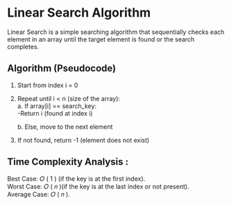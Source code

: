 # Linear Search Algorithm<br>
Linear Search is a simple searching algorithm that sequentially checks each element in an array until the target element is found or the search completes.
## Algorithm (Pseudocode)<br>

1. Start from index i = 0<br>
2. Repeat until i < n (size of the array):<br>
   a.</b> If array[i] == search_key:<br>
         -Return i (found at index i)<br>
          
   b. Else, move to the next element<br>
3. If not found, return -1 (element does not exist)<br>

## Time Complexity Analysis :<br>
Best Case: 
𝑂
(
1
) (if the key is at the first index).<br>
Worst Case: 
𝑂
(
𝑛
)(if the key is at the last index or not present).<br>
Average Case: 
𝑂
(
𝑛
).


